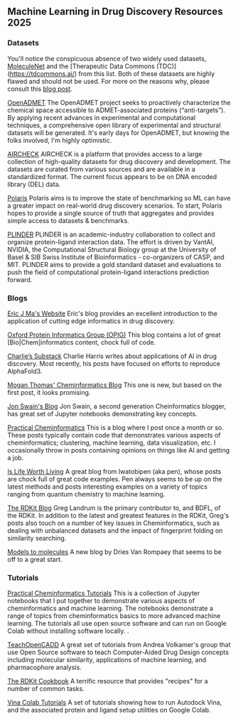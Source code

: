 ## Machine Learning in Drug Discovery Resources 2025

### Datasets

You'll notice the conspicuous absence of two widely used datasets, [MoleculeNet](https://moleculenet.org/) and the [Therapeutic Data Commons (TDC)]
(https://tdcommons.ai/) from this list.  Both of these datasets are highly flawed and should not be used.  For more on the reasons why, please
consult this [blog post](https://practicalcheminformatics.blogspot.com/2023/08/we-need-better-benchmarks-for-machine.html). 

[OpenADMET](https://openadmet.org)
The OpenADMET project seeks to proactively characterize the chemical space accessible to
ADMET-associated proteins (“anti-targets”). By applying recent advances in experimental and computational techniques, a
comprehensive open library of experimental and structural datasets will be generated. It's early days for OpenADMET, but
knowing the folks involved, I'm highly optimistic. 

[AIRCHECK](https://aircheck.ai)
AIRCHECK is a platform that provides access to a large collection of high-quality datasets for drug discovery and
development. The datasets are curated from various sources and are available in a standardized format. The current
focus appears to be on DNA encoded library (DEL) data.

[Polaris](https://polarishub.io)
Polaris aims is to improve the state of benchmarking so ML can have a greater impact on real-world drug discovery
scenarios. To start, Polaris hopes to provide a single source of truth that aggregates and provides simple access to
datasets & benchmarks.

[PLINDER](https://plinder.sh)
PLINDER is an academic-industry collaboration to collect and organize protein-ligand interaction data. The effort is
driven by VantAI, NVIDIA, the Computational Structural Biology group at the University of Basel & SIB Swiss Institute
of Bioinformatics - co-organizers of CASP, and MIT. PLINDER aims to provide a gold standard dataset and evaluations
to push the field of computational protein-ligand interactions prediction forward.

### Blogs

[Eric J Ma's Website](https://ericmjl.github.io/)
Eric's blog provides an excellent introduction to the application of cutting edge informatics in drug discovery.

[Oxford Protein Informatics Group (OPIG)](https://www.blopig.com/blog)
This blog contains a lot of great [Bio|Chem]informatics content, chock full of code. 

[Charlie’s Substack](https://harrisbio.substack.com/)
Charlie Harris writes about applications of AI in drug discovery. Most recently, his posts have focused on efforts
to reproduce AlphaFold3.

[Mogan Thomas' Cheminformatics Blog](https://cheminformantics.blogspot.com/)
This one is new, but based on the first post, it looks promising. 

[Jon Swain's Blog](https://jonswain.github.io/)
Jon Swain, a second generation Cheinformatics blogger, has great set of Jupyter notebooks demonstrating key concepts. 

[Practical Cheminformatics](https://practicalcheminformatics.blogspot.com/)
This is a blog where I post once a month or so. These posts typically contain code that demonstrates various aspects
of cheminformatics; clustering, machine learning, data visualization, etc. I occasionally throw in posts containing
opinions on things like AI and getting a job.

[Is Life Worth Living](https://iwatobipen.wordpress.com/)
A great blog from Iwatobipen (aka pen), whose posts are
chock full of great code examples. Pen always seems to be up on the latest methods and posts interesting examples on a
variety of topics ranging from quantum chemistry to machine learning.

[The RDKit Blog](http://rdkit.blogspot.com/)
Greg Landrum is the primary contributor to, and BDFL, of the RDKit. In
addition to the latest and greatest features in the RDKit, Greg's posts also touch on a number of key issues in
Cheminformatics, such as dealing with unbalanced datasets and the impact of fingerprint folding on similarity searching.

[Models to molecules](https://driesvr.github.io/)
A new blog by Dries Van Rompaey that seems to be off to a great start. 

### Tutorials

[Practical Cheminformatics Tutorials](https://github.com/PatWalters/practical_cheminformatics_tutorials)
This is a collection of Jupyter notebooks that I put together to demonstrate various aspects of cheminformatics and
machine learning. The notebooks demonstrate a range of topics from cheminformatics basics to more advanced
machine learning. The tutorials all use open source software and can run on Google Colab without installing software
locally. .

[TeachOpenCADD](https://github.com/volkamerlab/TeachOpenCADD)
A great set of tutorials from Andrea Volkamer's group that use Open Source software to teach Computer-Aided Drug Design concepts including molecular similarity, applications of machine learning, and pharmacophore analysis.

[The RDKit Cookbook](https://www.rdkit.org/docs/Cookbook.html)
A terrific resource that provides "recipes" for a number of common tasks.

[Vina Colab Tutorials](https://autodock-vina.readthedocs.io/en/latest/colab_examples.html)
A set of tutorials showing how to run Autodock Vina, and the associated protein and ligand setup utilities on Google Colab. 